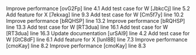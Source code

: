 Improve performance [ovG2Fp] line 4.1
Add test case for W [JbkcCj] line 5.2
Add feature for X [7ekxag] line 9.3
Add test case for W [Cm5f7y] line 10.2
Improve performance [bRQHSP] line 13.2
Improve performance [bRQHSP] line 13.3
Add test case for W [RT3dua] line 16.1
Add test case for W [RT3dua] line 16.3
Update documentation [urSAl9] line 4.2
Add test case for W [GtC8dF] line 6.1
Add feature for X [lunl8B] line 7.3
Improve performance [cmoKay] line 8.2
Improve performance [cmoKay] line 8.3
